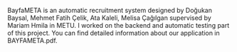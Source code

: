 BayfaMETA is an automatic recruitment system designed by Doğukan Baysal, Mehmet Fatih Çelik, Ata Kaleli, Melisa Çağılgan supervised by Mariam Hmila in METU. I worked on the backend and automatic testing part of this project. You can find detailed information about our application in BAYFAMETA.pdf.

